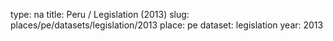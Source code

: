 type: na
title: Peru / Legislation (2013)
slug: places/pe/datasets/legislation/2013
place: pe
dataset: legislation
year: 2013
